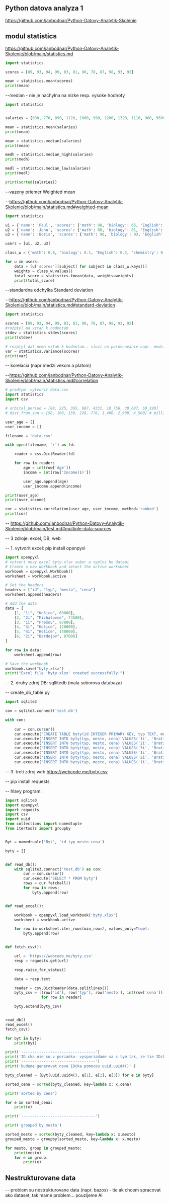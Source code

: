 ## Python datova analyza 1
https://github.com/janbodnar/Python-Datovy-Analytik-Skolenie

## modul statistics
https://github.com/janbodnar/Python-Datovy-Analytik-Skolenie/blob/main/statistics.md

```python
import statistics

scores = [89, 93, 94, 99, 83, 81, 90, 78, 87, 98, 93, 92]

mean = statistics.mean(scores)
print(mean)
```

--median - nie je nachylna na nizke resp. vysoke hodnoty
```python
import statistics


salaries = [980, 770, 890, 1120, 1000, 990, 1200, 1320, 1110, 980, 5600, 7800]

mean = statistics.mean(salaries)
print(mean)

mean = statistics.median(salaries)
print(mean)

medh = statistics.median_high(salaries)
print(medh)

medl = statistics.median_low(salaries)
print(medl)

print(sorted(salaries))
```

--vazeny priemer  Weighted mean


--https://github.com/janbodnar/Python-Datovy-Analytik-Skolenie/blob/main/statistics.md#weighted-mean


```python
import statistics

u1 = {'name': 'Paul', 'scores': {'math': 98, 'biology': 65, 'English': 89, 'chemistry': 71}}
u2 = {'name': 'John', 'scores': {'math': 88, 'biology': 81, 'English': 88, 'chemistry': 99}}
u3 = {'name': 'Boris', 'scores': {'math': 90, 'biology': 93, 'English': 70, 'chemistry': 100}}

users = [u1, u2, u3]

class_w = {'math': 0.6, 'biology': 0.1, 'English': 0.3, 'chemistry': 0.1}

for u in users:
    data = [u['scores'][subject] for subject in class_w.keys()]
    weights = class_w.values()
    total_score = statistics.fmean(data, weights=weights)
    print(total_score)
```

--standardna odchylka  Standard deviation


--https://github.com/janbodnar/Python-Datovy-Analytik-Skolenie/blob/main/statistics.md#standard-deviation


```python
import statistics

scores = [89, 93, 94, 99, 83, 81, 90, 78, 87, 98, 93, 92]
#rozptyl ma vztah k hodnotam
stdev = statistics.stdev(scores)
print(stdev)

# rozptyl dat nema vztah k hodnotam.. sluzi na porovnavanie napr. medzi mestami, statmi atd
var = statistics.variance(scores)
print(var)
```

-- korelacia (napr medzi vekom a platom)


--https://github.com/janbodnar/Python-Datovy-Analytik-Skolenie/blob/main/statistics.md#correlation


```python
# predtym  vytvorit data.csv
import statistics
import csv

# orbital_period = [88, 225, 365, 687, 4331, 10_756, 30_687, 60_190]    # days
# dist_from_sun = [58, 108, 150, 228, 778, 1_400, 2_900, 4_500] # million km

user_age = []
user_income = []

filename = 'data.csv'

with open(filename, 'r') as fd:

    reader = csv.DictReader(fd)

    for row in reader:
        age = int(row['Age'])
        income = int(row['Income($)'])

        user_age.append(age)
        user_income.append(income)

print(user_age)
print(user_income)

cor = statistics.correlation(user_age, user_income, method='ranked')
print(cor)
```

--  https://github.com/janbodnar/Python-Datovy-Analytik-Skolenie/blob/main/test.md#multiple-data-sources

-- 3 zdroje: excel, DB, web

-- 1. vytvorit excel:  pip install openpyxl

```python
import openpyxl
# vytvori novy excel byty.xlsx subor a vyplni ho datami
# Create a new workbook and select the active worksheet 
workbook = openpyxl.Workbook()
worksheet = workbook.active

# Set the headers
headers = ["id", "typ", "mesto", "cena"]
worksheet.append(headers)

# Add the data
data = [
    [1, "1i", "Košice", 69000],
    [2, "2i", "Michalovce", 74500],
    [3, "1i", "Prešov", 87000],
    [4, "3i", "Košice", 120000],
    [5, "4i", "Košice", 140000],
    [6, "2i", "Bardejov", 87000]
]

for row in data:
    worksheet.append(row)

# Save the workbook
workbook.save("byty.xlsx")
print("Excel file 'byty.xlsx' created successfully!")
```

-- 2. druhy zdroj DB:  sqllitedb (mala suborova databaza)

-- create_db_table.py

```python
import sqlite3

con = sqlite3.connect('test.db')

with con:
    
    cur = con.cursor()    
    cur.execute("CREATE TABLE byty(id INTEGER PRIMARY KEY, typ TEXT, mesto TEXT, cena INT)")
    cur.execute("INSERT INTO byty(typ, mesto, cena) VALUES('1i', 'Bratislava', 99800)")
    cur.execute("INSERT INTO byty(typ, mesto, cena) VALUES('2i', 'Bratislava', 124000)")
    cur.execute("INSERT INTO byty(typ, mesto, cena) VALUES('3i', 'Bratislava', 230000)")
    cur.execute("INSERT INTO byty(typ, mesto, cena) VALUES('1i', 'Bratislava', 119000)")
    cur.execute("INSERT INTO byty(typ, mesto, cena) VALUES('2i', 'Bratislava', 250800)")
    cur.execute("INSERT INTO byty(typ, mesto, cena) VALUES('1i', 'Bratislava', 90800)")
```

-- 3. treti zdroj web https://webcode.me/byty.csv

-- pip install requests

-- hlavy program:

```python
import sqlite3
import openpyxl
import requests
import csv
import uuid
from collections import namedtuple
from itertools import groupby


Byt = namedtuple('Byt', 'id typ mesto cena')

byty = []


def read_db():
    with sqlite3.connect('test.db') as con:
        cur = con.cursor()
        cur.execute("SELECT * FROM byty")
        rows = cur.fetchall()
        for row in rows:
            byty.append(row)


def read_excel():

    workbook = openpyxl.load_workbook('byty.xlsx')
    worksheet = workbook.active

    for row in worksheet.iter_rows(min_row=2, values_only=True):
        byty.append(row)


def fetch_csv():

    url = 'https://webcode.me/byty.csv'
    resp = requests.get(url)

    resp.raise_for_status()

    data = resp.text

    reader = csv.DictReader(data.splitlines())
    byty_csv = [(row['id'], row['typ'], row['mesto'], int(row['cena']))
                for row in reader]

    byty.extend(byty_csv)


read_db()
read_excel()
fetch_csv()

for byt in byty:
    print(byt)

print('---------------------------------')
print('ID cka nie su v poriadku- vysporiadame sa s tym tak, ze tie IDcka budem ignotrovat')
print('---------------------------------')
print('budeme generovat nove IDcka pomocou uuid.uuid4()' )

byty_cleaned = [Byt(uuid.uuid4(), e[1], e[2], e[3]) for e in byty]

sorted_cena = sorted(byty_cleaned, key=lambda x: x.cena)

print('sorted by cena')

for e in sorted_cena:
    print(e)

print('---------------------------------')

print('grouped by mesto')

sorted_mesto = sorted(byty_cleaned, key=lambda x: x.mesto)
grouped_mesto = groupby(sorted_mesto, key=lambda x: x.mesto)

for mesto, group in grouped_mesto:
    print(mesto)
    for e in group:
        print(e)
```


## Nestrukturovane data
-- problem su nestrukturovane data (napr. bazos) - tie ak chcem spracovat ako dataset, tak mame problem... pouzijeme AI


